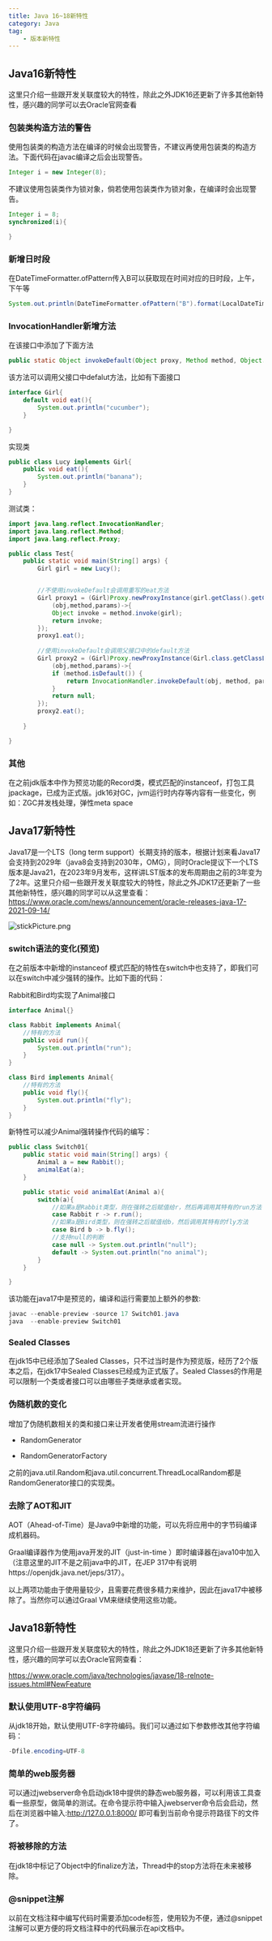 ```yaml
---
title: Java 16~18新特性
category: Java
tag:
    - 版本新特性
---
```






## Java16新特性

这里只介绍一些跟开发关联度较大的特性，除此之外JDK16还更新了许多其他新特性，感兴趣的同学可以去Oracle官网查看

### 包装类构造方法的警告

使用包装类的构造方法在编译的时候会出现警告，不建议再使用包装类的构造方法。下面代码在javac编译之后会出现警告。

```java
Integer i = new Integer(8);
```



不建议使用包装类作为锁对象，倘若使用包装类作为锁对象，在编译时会出现警告。

```java
Integer i = 8;
synchronized(i){

}
```



### 新增日时段

在DateTimeFormatter.ofPattern传入B可以获取现在时间对应的日时段，上午，下午等

```java
System.out.println(DateTimeFormatter.ofPattern("B").format(LocalDateTime.now()));
```



### InvocationHandler新增方法

在该接口中添加了下面方法

```java
public static Object invokeDefault(Object proxy, Method method, Object... args)
```



该方法可以调用父接口中defalut方法，比如有下面接口

```java
interface Girl{
    default void eat(){
        System.out.println("cucumber");
    }

}
```



实现类

```java
public class Lucy implements Girl{
    public void eat(){
        System.out.println("banana");
    }
}
```



测试类：

```java
import java.lang.reflect.InvocationHandler;
import java.lang.reflect.Method;
import java.lang.reflect.Proxy;

public class Test{
    public static void main(String[] args) {
        Girl girl = new Lucy();


        //不使用invokeDefault会调用重写的eat方法
        Girl proxy1 = (Girl)Proxy.newProxyInstance(girl.getClass().getClassLoader(),girl.getClass().getInterfaces(),
            (obj,method,params)->{
            Object invoke = method.invoke(girl);
            return invoke;
        });
        proxy1.eat();
    
        //使用invokeDefault会调用父接口中的default方法
        Girl proxy2 = (Girl)Proxy.newProxyInstance(Girl.class.getClassLoader(),new Class<?>[]{Girl.class},
            (obj,method,params)->{
            if (method.isDefault()) {
                return InvocationHandler.invokeDefault(obj, method, params);
            }
            return null;
        });
        proxy2.eat();
    
    }

}
```



### 其他

在之前jdk版本中作为预览功能的Record类，模式匹配的instanceof，打包工具jpackage，已成为正式版。jdk16对GC，jvm运行时内存等内容有一些变化，例如：ZGC并发栈处理，弹性meta space

## Java17新特性

Java17是一个LTS（long term support）长期支持的版本，根据计划来看Java17会支持到2029年（java8会支持到2030年，OMG），同时Oracle提议下一个LTS版本是Java21，在2023年9月发布，这样讲LST版本的发布周期由之前的3年变为了2年。这里只介绍一些跟开发关联度较大的特性，除此之外JDK17还更新了一些其他新特性，感兴趣的同学可以从这里查看：https://www.oracle.com/news/announcement/oracle-releases-java-17-2021-09-14/

![stickPicture.png](https://seven97-blog.oss-cn-hangzhou.aliyuncs.com/imgs/202404252014441.gif)

### switch语法的变化(预览)

在之前版本中新增的instanceof 模式匹配的特性在switch中也支持了，即我们可以在switch中减少强转的操作。比如下面的代码：

Rabbit和Bird均实现了Animal接口

```java
interface Animal{}

class Rabbit implements Animal{
    //特有的方法
    public void run(){
        System.out.println("run");
    }
}

class Bird implements Animal{
    //特有的方法
    public void fly(){
        System.out.println("fly");
    }
}
```

新特性可以减少Animal强转操作代码的编写：

```java
public class Switch01{
    public static void main(String[] args) {
        Animal a = new Rabbit();
        animalEat(a);
    }

    public static void animalEat(Animal a){
        switch(a){
            //如果a是Rabbit类型，则在强转之后赋值给r，然后再调用其特有的run方法
            case Rabbit r -> r.run();
            //如果a是Bird类型，则在强转之后赋值给b，然后调用其特有的fly方法
            case Bird b -> b.fly();
            //支持null的判断
            case null -> System.out.println("null");
            default -> System.out.println("no animal");
        }
    }

}
```



该功能在java17中是预览的，编译和运行需要加上额外的参数:

```java
javac --enable-preview -source 17 Switch01.java
java  --enable-preview Switch01
```



### Sealed Classes

在jdk15中已经添加了Sealed Classes，只不过当时是作为预览版，经历了2个版本之后，在jdk17中Sealed Classes已经成为正式版了。Sealed Classes的作用是可以限制一个类或者接口可以由哪些子类继承或者实现。

### 伪随机数的变化

增加了伪随机数相关的类和接口来让开发者使用stream流进行操作

- RandomGenerator

- RandomGeneratorFactory

之前的java.util.Random和java.util.concurrent.ThreadLocalRandom都是RandomGenerator接口的实现类。

### 去除了AOT和JIT

AOT（Ahead-of-Time）是Java9中新增的功能，可以先将应用中的字节码编译成机器码。

Graal编译器作为使用java开发的JIT（just-in-time ）即时编译器在java10中加入（注意这里的JIT不是之前java中的JIT，在JEP 317中有说明https://openjdk.java.net/jeps/317）。

以上两项功能由于使用量较少，且需要花费很多精力来维护，因此在java17中被移除了。当然你可以通过Graal VM来继续使用这些功能。

## Java18新特性

这里只介绍一些跟开发关联度较大的特性，除此之外JDK18还更新了许多其他新特性，感兴趣的同学可以去Oracle官网查看：

https://www.oracle.com/java/technologies/javase/18-relnote-issues.html#NewFeature

### 默认使用UTF-8字符编码

从jdk18开始，默认使用UTF-8字符编码。我们可以通过如下参数修改其他字符编码：

```java
-Dfile.encoding=UTF-8
```



### 简单的web服务器

可以通过jwebserver命令启动jdk18中提供的静态web服务器，可以利用该工具查看一些原型，做简单的测试。在命令提示符中输入jwebserver命令后会启动，然后在浏览器中输入:http://127.0.0.1:8000/ 即可看到当前命令提示符路径下的文件了。

### 将被移除的方法

在jdk18中标记了Object中的finalize方法，Thread中的stop方法将在未来被移除。

### @snippet注解

以前在文档注释中编写代码时需要添加code标签，使用较为不便，通过@snippet注解可以更方便的将文档注释中的代码展示在api文档中。

 

 
<!-- @include: @article-footer.snippet.md -->     
  



